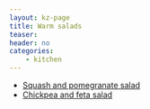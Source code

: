 ```yaml
---
layout: kz-page
title: Warm salads
teaser: 
header: no
categories:
    - kitchen
---
```


* [Squash and pomegranate salad](/kitchen/squash-pomegranate-salad/)
* [Chickpea and feta salad](/kitchen/chickpea-feta-salad/)
